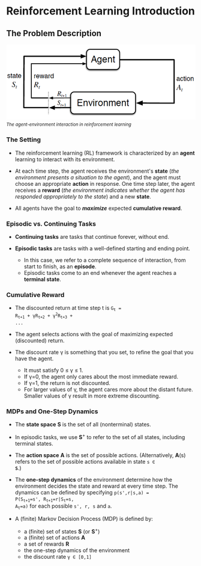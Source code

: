 # Reinforcement Learning Introduction

## The Problem Description
![alt text](rl_problem.png) <br />
<small>*The agent-environment interaction in reinforcement learning*</small>

### The Setting
* The reinforcement learning (RL) framework is characterized by an **agent** learning to interact with its environment. <br />

* At each time step, the agent receives the environment's **state** (*the environment presents a situation to the agent*), and the agent must choose an appropriate **action** in response. One time step later, the agent receives a **reward** (*the environment indicates whether the agent has responded appropriately to the state*) and a new **state**. <br />

* All agents have the goal to **_maximize_** expected **cumulative reward**. <br />

### Episodic vs. Continuing Tasks
* **Continuing tasks** are tasks that continue forever, without end. <br />

* **Episodic tasks** are tasks with a well-defined starting and ending point. <br />
    - In this case, we refer to a complete sequence of interaction, from start to finish, as an **episode**. <br />
    - Episodic tasks come to an end whenever the agent reaches a **terminal state**. <br />


### Cumulative Reward
* The discounted return at time step t is <code>G<sub>t</sub> = R<sub>t+1</sub> + γR<sub>t+2</sub> + γ<sup>2</sup>R<sub>t+3</sub> + ...</code>

* The agent selects actions with the goal of maximizing expected (discounted) return.

* The discount rate γ is something that you set, to refine the goal that you have the agent.
    - It must satisfy 0 ≤ γ ≤ 1.
    - If γ=0, the agent only cares about the most immediate reward.
    - If γ=1, the return is not discounted.
    - For larger values of γ, the agent cares more about the distant future. Smaller values of γ result in more extreme discounting.

### MDPs and One-Step Dynamics
* The **state space** **S** is the set of all (nonterminal) states.

* In episodic tasks, we use **S**<sup>+</sup> to refer to the set of all states, including terminal states.

* The **action space** **A** is the set of possible actions. (Alternatively, **A**(s) refers to the set of possible actions available in state <code>s ∈ **S**</code>.)

* The **one-step dynamics** of the environment determine how the environment decides the state and reward at every time step. The dynamics can be defined by specifying <code>p(s',r|s,a) = P(S<sub>t+1</sub>=s', R<sub>t+1</sub>=r|S<sub>t</sub>=s, A<sub>t</sub>=a)</code> for each possible <code>s', r, s</code> and <code>a</code>.

* A (finite) Markov Decision Process (MDP) is defined by:
    - a (finite) set of states **S** (or **S**<sup>+</sup>)
    - a (finite) set of actions **A**
    - a set of rewards **R**
    - the one-step dynamics of the environment
    - the discount rate <code>γ ∈ [0,1]</code>